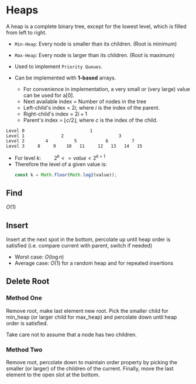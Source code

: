 # Heaps
A heap is a complete binary tree, except for the lowest level, which is filled from left to right.

- `Min-Heap`: Every node is smaller than its children. (Root is minimum)
- `Max-Heap`: Every node is larger than its children. (Root is maximum)

- Used to implement `Priority Queues`.
- Can be implemented with **1-based** arrays.
  - For convenience in implementation, a very small or (very large) value can be used for a[0].
  - Next available index = Number of nodes in the tree
  - Left-child's index = $2i$, where $i$ is the index of the parent.
  - Right-child's index = $2i + 1$
  - Parent's index = $\lfloor c/2 \rfloor$, where $c$ is the index of the child.

```
Level 0                         1
Level 1              2                     3
Level 2        4          5           6         7
Level 3     8     9    10   11     12   13   14   15
```

- For level $k$: $\qquad2^k <= value < 2^{k+1}$
- Therefore the level of a given value is: 
  ```javascript 
  const k = Math.floor(Math.log2(value));
  ```


## Find

$O(1)$

## Insert

Insert at the next spot in the bottom, percolate up until heap order is satisfied (i.e. compare current with parent, switch if needed)

- Worst case: $O(\log n)$
- Average case: $O(1)$ for a random heap and for repeated insertions

## Delete Root

### Method One
Remove root, make last element new root. Pick the smaller child for min_heap (or larger child for max_heap) and percolate down until heap order is satisfied. 

Take care not to assume that a node has two children.

### Method Two
Remove root, percolate down to maintain order property by picking the smaller (or larger) of the children of the current. Finally, move the last element to the open slot at the bottom.



